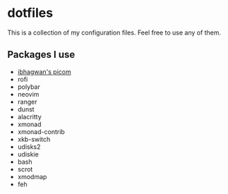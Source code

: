 # dotfiles
This is a collection of my configuration files. Feel free to use any of them.

## Packages I use
* [ibhagwan's picom](https://github.com/ibhagwan/picom)
* rofi
* polybar
* neovim
* ranger
* dunst
* alacritty
* xmonad
* xmonad-contrib
* xkb-switch
* udisks2
* udiskie
* bash
* scrot
* xmodmap
* feh
